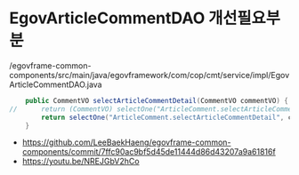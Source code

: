# EgovArticleCommentDAO 개선필요부분

/egovframe-common-components/src/main/java/egovframework/com/cop/cmt/service/impl/EgovArticleCommentDAO.java

```java
	public CommentVO selectArticleCommentDetail(CommentVO commentVO) {
//		return (CommentVO) selectOne("ArticleComment.selectArticleCommentDetail", commentVO);
		return selectOne("ArticleComment.selectArticleCommentDetail", commentVO);
	}
```

- https://github.com/LeeBaekHaeng/egovframe-common-components/commit/7ffc90ac9bf5d45de11444d86d43207a9a61816f
- https://youtu.be/NREJGbV2hCo

